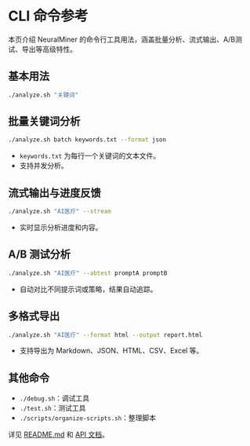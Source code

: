 # CLI 命令参考

本页介绍 NeuralMiner 的命令行工具用法，涵盖批量分析、流式输出、A/B测试、导出等高级特性。

## 基本用法

```bash
./analyze.sh "关键词"
```

## 批量关键词分析

```bash
./analyze.sh batch keywords.txt --format json
```
- `keywords.txt` 为每行一个关键词的文本文件。
- 支持并发分析。

## 流式输出与进度反馈

```bash
./analyze.sh "AI医疗" --stream
```
- 实时显示分析进度和内容。

## A/B 测试分析

```bash
./analyze.sh "AI医疗" --abtest promptA promptB
```
- 自动对比不同提示词或策略，结果自动追踪。

## 多格式导出

```bash
./analyze.sh "AI医疗" --format html --output report.html
```
- 支持导出为 Markdown、JSON、HTML、CSV、Excel 等。

## 其他命令

- `./debug.sh`：调试工具
- `./test.sh`：测试工具
- `./scripts/organize-scripts.sh`：整理脚本

详见 [README.md](../../README.md) 和 [API 文档](../api/api-reference.md)。 